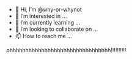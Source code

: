 - 👋 Hi, I’m @why-or-whynot
- 👀 I’m interested in ...
- 🌱 I’m currently learning ...
- 💞️ I’m looking to collaborate on ...
- 📫 How to reach me ...

<!---
why-or-whynot/why-or-whynot is a ✨ special ✨ repository because its `README.md` (this file) appears on your GitHub profile.
You can click the Preview link to take a look at your changes.
--->
ohhhhhhhhhhhhhhhhhhhhhhhhhhhhhhhh!!!!!!!!!!
